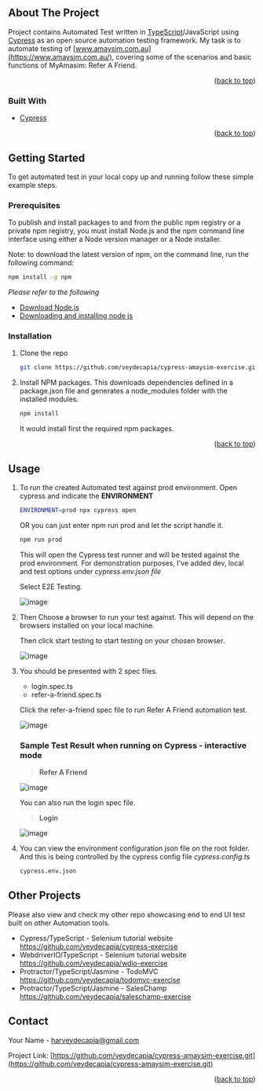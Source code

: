 <div id="top"></div>


<!-- ABOUT THE PROJECT -->
## About The Project

Project contains Automated Test written in [TypeScript](https://www.typescriptlang.org/)/JavaScript using [Cypress](https://www.cypress.io/) as an open source automation testing framework.
My task is to automate testing of [www.amaysim.com.au](https://www.amaysim.com.au/), covering some of the scenarios and basic functions of MyAmasim: Refer A Friend.


<p align="right">(<a href="#top">back to top</a>)</p>



### Built With

* [Cypress](https://www.cypress.io/)


<p align="right">(<a href="#top">back to top</a>)</p>



<!-- GETTING STARTED -->
## Getting Started

To get automated test in your local copy up and running follow these simple example steps.


### Prerequisites
To publish and install packages to and from the public npm registry or a private npm registry, you must install Node.js and the npm command line interface using either a Node version manager or a Node installer.

Note: to download the latest version of npm, on the command line, run the following command:
   ```sh
   npm install -g npm
   ```
*Please refer to the following*
* [Download Node.js](https://nodejs.org/en/download/)
* [Downloading and installing node js](https://docs.npmjs.com/downloading-and-installing-node-js-and-npm)


### Installation

1. Clone the repo
   ```sh
   git clone https://github.com/veydecapia/cypress-amaysim-exercise.git
   ```
2. Install NPM packages. This downloads dependencies defined in a package.json file and generates a node_modules folder with the installed modules.
   ```sh
   npm install
   ```
   
   It would install first the required npm packages.
   
<p align="right">(<a href="#top">back to top</a>)</p>



<!-- USAGE EXAMPLES -->
## Usage

1. To run the created Automated test against prod environment. Open cypress and indicate the **ENVIRONMENT**
   ```sh
   ENVIRONMENT=prod npx cypress open
   ```
   OR you can just enter npm run prod and let the script handle it.
   ```sh
   npm run prod
   ```
   
     This will open the Cypress test runner and will be tested against the prod environment.
     For demonstration purposes, I've added dev, local and test options under _cypress.env.json file_
     
     Select E2E Testing.
     
     ![image](https://user-images.githubusercontent.com/6094567/188628240-2e4fb509-5343-4a2c-af49-3befe6d7ff79.png)

     
2. Then Choose a browser to run your test against. This will depend on the browsers installed on your local machine.

    Then click start testing to start testing on your chosen browser.
    
   ![image](https://user-images.githubusercontent.com/6094567/188629047-511f647d-b6ae-4ddb-8596-0dc67041e9fd.png)

3. You should be presented with 2 spec files.
    - login.spec.ts
    - refer-a-friend.spec.ts
        
    Click the refer-a-friend spec file to run Refer A Friend automation test.
    
    ![image](https://user-images.githubusercontent.com/6094567/188630018-d56b3720-83cb-4bdf-991c-fa9d6224dd65.png)


    ### Sample Test Result when running on Cypress - interactive mode
    
    > **Refer A Friend**
    
    ![image](https://user-images.githubusercontent.com/6094567/188632300-9bc24065-8c0c-4dd0-b9d5-f719ea8b99e0.png)

    You can also run the login spec file.
    
    > **Login**
    
    ![image](https://user-images.githubusercontent.com/6094567/188630420-525cb3e6-b6ad-4efa-8b1f-e40b964882a1.png)

    
3. You can view the environment configuration json file on the root folder. And this is being controlled by the cypress config file _cypress.config.ts_
   ```sh
   cypress.env.json
   ```


## Other Projects

Please also view and check my other repo showcasing end to end UI test built on other Automation tools.

  - Cypress/TypeScript - Selenium tutorial website https://github.com/veydecapia/cypress-exercise
  - WebdriverIO/TypeScript - Selenium tutorial website https://github.com/veydecapia/wdio-exercise
  - Protractor/TypeScript/Jasmine - TodoMVC https://github.com/veydecapia/todomvc-exercise
  - Protractor/TypeScript/Jasmine - SalesChamp https://github.com/veydecapia/saleschamp-exercise

<!-- CONTACT -->
## Contact

Your Name - harveydecapia@gmail.com

Project Link: [https://github.com/veydecapia/cypress-amaysim-exercise.git](https://github.com/veydecapia/cypress-amaysim-exercise.git)

<p align="right">(<a href="#top">back to top</a>)</p>

